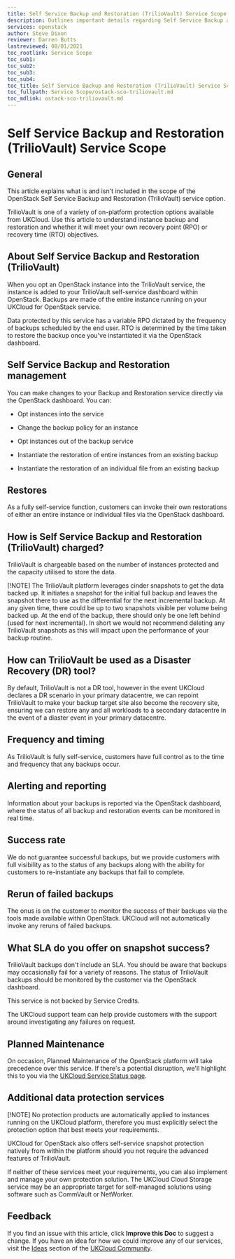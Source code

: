 ```yaml
---
title: Self Service Backup and Restoration (TrilioVault) Service Scope
description: Outlines important details regarding Self Service Backup and Restoration (TrilioVault) for UKCloud for OpenStack
services: openstack
author: Steve Dixon
reviewer: Darren Butts
lastreviewed: 08/01/2021
toc_rootlink: Service Scope
toc_sub1: 
toc_sub2:
toc_sub3:
toc_sub4:
toc_title: Self Service Backup and Restoration (TrilioVault) Service Scope
toc_fullpath: Service Scope/ostack-sco-triliovault.md
toc_mdlink: ostack-sco-triliovault.md
---
```


# Self Service Backup and Restoration (TrilioVault) Service Scope

## General

This article explains what is and isn't included in the scope of the OpenStack Self Service Backup and Restoration (TrilioVault) service option.

TrilioVault is one of a variety of on-platform protection options available from UKCloud. Use this article to understand instance backup and restoration and whether it will meet your own recovery point (RPO) or recovery time (RTO) objectives.

## About Self Service Backup and Restoration (TrilioVault)

When you opt an OpenStack instance into the TrilioVault service, the instance is added to your TrilioVault self-service dashboard within OpenStack. Backups are made of the entire instance running on your UKCloud for OpenStack service.

Data protected by this service has a variable RPO dictated by the frequency of backups scheduled by the end user. RTO is determined by the time taken to restore the backup once you've instantiated it via the OpenStack dashboard.

## Self Service Backup and Restoration management

You can make changes to your Backup and Restoration service directly via the OpenStack dashboard. You can:

- Opt instances into the service

- Change the backup policy for an instance

- Opt instances out of the backup service

- Instantiate the restoration of entire instances from an existing backup

- Instantiate the restoration of an individual file from an existing backup

## Restores

As a fully self-service function, customers can invoke their own restorations of either an entire instance or individual files via the OpenStack dashboard.

## How is Self Service Backup and Restoration (TrilioVault) charged?

TrilioVault is chargeable based on the number of instances protected and the capacity utilised to store the data.

[!NOTE] The TrilioVault platform leverages cinder snapshots to get the data backed up. It initiates a snapshot for the initial full backup and leaves the snapshot there to use as the differential for the next incremental backup.  At any given time, there could be up to two snapshots visible per volume being backed up.  At the end of the backup, there should only be one left behind (used for next incremental). In short we would not recommend deleting any TrilioVault snapshots as this will impact upon the performance of your backup routine.

## How can TrilioVault be used as a Disaster Recovery (DR) tool?

By default, TrilioVault is not a DR tool, however in the event UKCloud declares a DR scenario in your primary datacentre, we can repoint TrilioVault to make your backup target site also become the recovery site, ensuring we can restore any and all workloads to a secondary datacentre in the event of a diaster event in your primary datacentre.

## Frequency and timing

As TrilioVault is fully self-service, customers have full control as to the time and frequency that any backups occur.

## Alerting and reporting

Information about your backups is reported via the OpenStack dashboard, where the status of all backup and restoration events can be monitored in real time.

## Success rate

We do not guarantee successful backups, but we provide customers with full visibility as to the status of any backups along with the ability for customers to re-instantiate any backups that fail to complete.

## Rerun of failed backups

The onus is on the customer to monitor the success of their backups via the tools made available within OpenStack. UKCloud will not automatically invoke any reruns of failed backups.

## What SLA do you offer on snapshot success?

TrilioVault backups don't include an SLA. You should be aware that backups may occasionally fail for a variety of reasons. The status of TrilioVault backups should be monitored by the customer via the OpenStack dashboard.

This service is not backed by Service Credits.

The UKCloud support team can help provide customers with the support around investigating any failures on request.

## Planned Maintenance

On occasion, Planned Maintenance of the OpenStack platform will take precedence over this service. If there's a potential disruption, we'll highlight this to you via the [UKCloud Service Status page](https://status.ukcloud.com).

## Additional data protection services

[!NOTE] No protection products are automatically applied to instances running on the UKCloud platform, therefore you must explicitly select the protection option that best meets your requirements.

UKCloud for OpenStack also offers self-service snapshot protection natively from within the platform should you not require the advanced features of TrilioVault.

If neither of these services meet your requirements, you can also implement and manage your own protection solution. The UKCloud Cloud Storage service may be an appropriate target for self-managed solutions using software such as CommVault or NetWorker.

## Feedback

If you find an issue with this article, click **Improve this Doc** to suggest a change. If you have an idea for how we could improve any of our services, visit the [Ideas](https://community.ukcloud.com/ideas) section of the [UKCloud Community](https://community.ukcloud.com).

